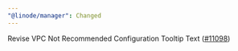 ```yaml
---
"@linode/manager": Changed
---
```


Revise VPC Not Recommended Configuration Tooltip Text
 ([#11098](https://github.com/linode/manager/pull/11098))
